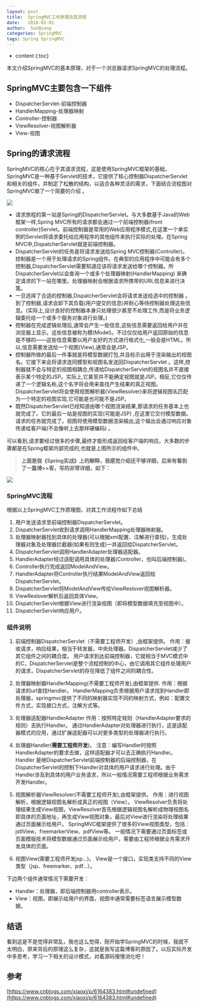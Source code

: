 ```yaml
---
layout: post
title:  SpringMVC工作原理及其流程
date:   2018-02-01
author:  SunQiang
categories: SpringMVC 
tags: Spring SpringMVC
---
```


* content
{:toc}

本文介绍SpringMVC的基本原理，对于一个浏览器请求SpringMVC的处理流程。





## SpringMVC主要包含一下组件

* DispatcherServlet-前端控制器
* HandlerMapping-处理器映射
* Controller-控制器
* ViewResolver-视图解析器
* View-视图

## Spring的请求流程

SpringMVC的核心在于其请求流程，这是使用SpringMVC框架的基础，SpringMVC是一种基于Servlet的技术，它提供了核心控制器DispatcherServlet和相关的组件，并制定了松散的结构，以适合各种灵活的需求，下面结合流程图对SpringMVC做了一个简要的介绍 。

![](http://wx3.sinaimg.cn/large/0072Njp2ly1fo6wwxn7tbj30mo08fwf8.jpg)

* 请求旅程的第一站是Spring的DispatcherServlet。与大多数基于Java的Web框架一样,Spring MVC所有的请求都会通过一个前端控制器(front controller)Servlet。前端控制器是常用的Web应用程序模式,在这里一个单实例的Servlet将请求委托给应用程序的其他组件来执行实际的处理。在Spring MVC中,DispatcherServlet就是前端控制器。
* DispatcherServlet的任务是将请求发送给Spring MVC控制器(Controller)。控制器是一个用于处理请求的Spring组件。在典型的应用程序中可能会有多个控制器,DispatcherServlet需要知道应该将请求发送给哪个控制器。所DispatcherServlet以会查询一个或多个处理器映射(HandlerMapping) 来确定请求的下一站在哪里。处理器映射会根据请求所携带的URL信息来进行决策。
*  一旦选择了合适的控制器,DispatcherServlet会将请求发送给选中的控制器 。到了控制器,请求会卸下其负载(用户提交的信息)并耐心等待控制器处理这些信息。(实际上,设计良好的控制器本身只处理很少甚至不处理工作,而是将业务逻辑委托给一个或多个服务对象进行处理。)
* 控制器在完成逻辑处理后,通常会产生一些信息,这些信息需要返回给用户并在浏览器上显示。这些信息被称为模(Model)。不过仅仅给用户返回原始的信息是不够的——这些信息需要以用户友好的方式进行格式化,一般会是HTML。所以,信息需要发送给一个视图(View),通常会是JSP。
* 控制器所做的最后一件事就是将模型数据打包,并且标示出用于渲染输出的视图名。它接下来会将请求连同模型和视图名发送回DispatcherServlet 。这样,控制器就不会与特定的视图相耦合,传递给DispatcherServlet的视图名并不直接表示某个特定的JSP。实际上,它甚至并不能确定视图就是JSP。相反,它仅仅传递了一个逻辑名称,这个名字将会用来查找产生结果的真正视图。DispatcherServlet将会使用视图解析器(ViewResolver)来将逻辑视图名匹配为一个特定的视图实现,它可能是也可能不是JSP。
* 既然DispatcherServlet已经知道由哪个视图渲染结果,那请求的任务基本上也就完成了。它的最后一站是视图的实现(可能是JSP) ,在这里它交付模型数据。请求的任务就完成了。视图将使用模型数据渲染输出,这个输出会通过响应对象传递给客户端(不会像听上去那样硬编码) 。

可以看到,请求要经过很多的步骤,最终才能形成返回给客户端的响应。大多数的步骤都是在Spring框架内部完成的,也就是上图所示的组件中。

> **上面是我《Spring实战》上的解释，我感觉介绍还不够详细，后来有看到了一篇博>>客，写的非常详细，如下：**


![](http://wx4.sinaimg.cn/large/0072Njp2ly1fo6wx20vibj30x70ib43w.jpg)

### SpringMVC流程

根据以上SpringMVC工作原理图，对其工作流程作如下总结

1.  用户发送请求至前端控制器DispatcherServlet。
2.  DispatcherServlet收到请求调用HandlerMapping处理器映射器。
3.  处理器映射器找到具体的处理器(可以根据xml配置、注解进行查找)，生成处理器对象及处理器拦截器(如果有则生成)一并返回给DispatcherServlet。
4.  DispatcherServlet调用HandlerAdapter处理器适配器。
5.  HandlerAdapter经过适配调用具体的处理器(Controller，也叫后端控制器)。
6.  Controller执行完成返回ModelAndView。
7.  HandlerAdapter将Controller执行结果ModelAndView返回给DispatcherServlet。
8.  DispatcherServlet将ModelAndView传给ViewReslover视图解析器。
9.  ViewReslover解析后返回具体View。
10. DispatcherServlet根据View进行渲染视图（即将模型数据填充至视图中）。
11. DispatcherServlet响应用户。

### 组件说明

1. 前端控制器DispatcherServlet（不需要工程师开发）,由框架提供。
作用：接收请求，响应结果，相当于转发器，中央处理器。DispatcherServlet减少了其它组件之间的耦合度。
用户请求到达前端控制器，它就相当于MVC模式中的C，DispatcherServlet是整个流程控制的中心，由它调用其它组件处理用户的请求，DispatcherServlet的存在降低了组件之间的耦合性。
2. 处理器映射器HandlerMapping(不需要工程师开发),由框架提供.
作用：根据请求的url查找Handler。
HandlerMapping负责根据用户请求找到Handler即处理器，springmvc提供了不同的映射器实现不同的映射方式，例如：配置文件方式，实现接口方式，注解方式等。
3. 处理器适配器HandlerAdapter
作用：按照特定规则（HandlerAdapter要求的规则）去执行Handler。
通过HandlerAdapter对处理器进行执行，这是适配器模式的应用，通过扩展适配器可以对更多类型的处理器进行执行。

4. 处理器Handler(**需要工程师开发**)。
注意：编写Handler时按照HandlerAdapter的要求去做，这样适配器才可以去正确执行Handler。Handler 是继DispatcherServlet前端控制器的后端控制器，在DispatcherServlet的控制下Handler对具体的用户请求进行处理。由于Handler涉及到具体的用户业务请求，所以一般情况需要工程师根据业务需求开发Handler。
5. 视图解析器ViewResolver(不需要工程师开发),由框架提供。
作用：进行视图解析，根据逻辑视图名解析成真正的视图（View）。
ViewResolver负责将处理结果生成View视图，ViewResolver首先根据逻辑视图名解析成物理视图名即具体的页面地址，再生成View视图对象，最后对View进行渲染将处理结果通过页面展示给用户。 SpringMVC框架提供了很多的View视图类型，包括：jstlView、freemarkerView、pdfView等。
一般情况下需要通过页面标签或页面模版技术将模型数据通过页面展示给用户，需要由工程师根据业务需求开发具体的页面。
6. 视图View(需要工程师开发jsp...)。
View是一个接口，实现类支持不同的View类型（jsp、freemarker、pdf...）。


下边两个组件通常情况下需要开发：

* Handler：处理器，即后端控制器用controller表示。
* View：视图，即展示给用户的界面，视图中通常需要标签语言展示模型数据。

## 结语

看到这是不是觉得非常乱，我也这么觉得，刚开始学SpringMVC的时候，我就不太明白，原来背后的原理这么复杂，这就是我写这篇博客的原因了。以后实际开发中多思考，学习一下相关的设计模式，对着源码慢慢消化吧！

## 参考

[https://www.cnblogs.com/xiaoxi/p/6164383.html#undefined](https://www.cnblogs.com/xiaoxi/p/6164383.html#undefined)

 











